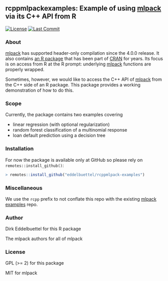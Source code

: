 
## rcppmlpackexamples: Example of using [mlpack][mlpack] via its C++ API from R

<!-- [![CI](https://github.com/eddelbuettel/rcppmlpack-examples/workflows/ci/badge.svg)](https://github.com/eddelbuettel/rcppmlpack-examples/actions?query=workflow%3Aci) -->
[![License](https://img.shields.io/badge/license-GPL%20%28%3E=%202%29-brightgreen.svg?style=flat)](https://www.gnu.org/licenses/gpl-2.0.html)
[![Last Commit](https://img.shields.io/github/last-commit/eddelbuettel/rcppmlpack-examples)](https://github.com/eddelbuettel/rcppmlpack-examples)
<!-- [![CRAN](https://www.r-pkg.org/badges/version/RcppNLoptExample)](https://cran.r-project.org/package=rcppmlpackexamples) -->
<!-- [![Downloads](https://cranlogs.r-pkg.org/badges/rcppmlpackexamples?color=brightgreen)](https://www.r-pkg.org/pkg/rcppmlpackexamples) -->

### About

[mlpack][mlpack] has supported header-only compilation since the 4.0.0 release. It also contains [an
R package][rpackage] that has been part of [CRAN][cran] for years. Its focus is on access from R at
the R prompt: underlying [mlpack][mlpack] functions are properly wrapped.

Sometimes, however, we would like to access the C++ API of [mlpack][mlpack] from the C++ side of an
R package. This package provides a working demonstration of how to do this.

### Scope

Currently, the package contains two examples covering
- linear regression (with optional regularization)
- random forest classification of a multinomial response
- loan default prediction using a decision tree

### Installation

For now the package is available only at GitHub so please rely on `remotes::install_github()`:

```r
> remotes::install_github("eddelbuettel/rcppmlpack-examples")
```

### Miscellaneous

We use the `rcpp` prefix to not conflate this repo with the existing
[mlpack examples][mlpack-examples] repo.


### Author

Dirk Eddelbuettel for this R package

The mlpack authors for all of mlpack

### License

GPL (>= 2) for this package

MIT for mlpack


[mlpack]: https://mlpack.org/
[rpackage]: https://cran.r-project.org/package=mlpack
[cran]: https://cran.r-project.org
[mlpack-examples]: https://github.com/mlpack/examples
